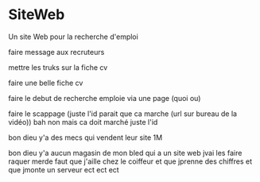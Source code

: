 # SiteWeb

Un site Web pour la recherche d'emploi


faire message aux recruteurs

mettre les truks sur la fiche cv

faire une belle fiche cv

faire le debut de recherche emploie via une page (quoi ou)

faire le scappage (juste l'id parait que ca marche (url sur bureau de la vidéo)) bah non mais ca doit marché juste l'id

bon dieu y'a des mecs qui vendent leur site 1M

bon dieu y'a aucun magasin de mon bled qui a un site web jvai les faire raquer merde faut que j'aille chez le coiffeur et que jprenne des chiffres et que jmonte un serveur ect ect ect
